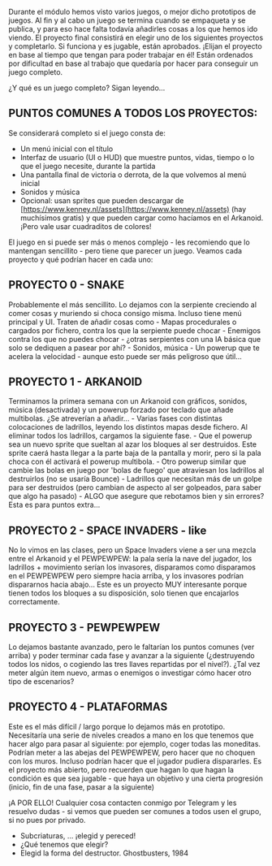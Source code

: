 Durante el módulo hemos visto varios juegos, o mejor dicho prototipos de juegos. Al fin y al cabo un juego se termina cuando se empaqueta y se publica, y para eso hace falta todavía añadirles cosas a los que hemos ido viendo. El proyecto final consistirá en elegir uno de los siguientes proyectos y completarlo. Si funciona y es jugable, están aprobados. 
¡Elijan el proyecto en base al tiempo que tengan para poder trabajar en él! Están ordenados por dificultad en base al trabajo que quedaría por hacer para conseguir un juego completo.

¿Y qué es un juego completo? Sigan leyendo... 

## PUNTOS COMUNES A TODOS LOS PROYECTOS:

Se considerará completo si el juego consta de: 
- Un menú inicial con el título 
- Interfaz de usuario (UI o HUD) que muestre puntos, vidas, tiempo o lo que el juego necesite, durante la partida 
- Una pantalla final de victoria o derrota, de la que volvemos al menú inicial 
- Sonidos y música
- Opcional: usan sprites que pueden descargar de [https://www.kenney.nl/assets](https://www.kenney.nl/assets) (hay muchísimos gratis) y que pueden cargar como hacíamos en el Arkanoid. ¡Pero vale usar cuadraditos de colores!

El juego en si puede ser más o menos complejo - les recomiendo que lo mantengan sencillito - pero tiene que parecer un juego. Veamos cada proyecto y qué podrían hacer en cada uno: 

## PROYECTO 0 - SNAKE

Probablemente el más sencillito. Lo dejamos con la serpiente creciendo al comer cosas y muriendo si choca consigo misma. Incluso tiene menú principal y UI. Traten de añadir cosas como - Mapas procedurales o cargados por fichero, contra los que la serpiente puede chocar - Enemigos contra los que no puedes chocar - ¿otras serpientes con una IA básica que solo se dediquen a pasear por ahí? - Sonidos, música - Un powerup que te acelera la velocidad - aunque esto puede ser más peligroso que útil... 

## PROYECTO 1 - ARKANOID

Terminamos la primera semana con un Arkanoid con gráficos, sonidos, música (desactivada) y un powerup forzado por teclado que añade multibolas. ¿Se atreverían a añadir... - Varias fases con distintas colocaciones de ladrillos, leyendo los distintos mapas desde fichero. Al eliminar todos los ladrillos, cargamos la siguiente fase. - Que el powerup sea un nuevo sprite que sueltan al azar los bloques al ser destruidos. Este sprite caerá hasta llegar a la parte baja de la pantalla y morir, pero si la pala choca con él activará el powerup multibola. - Otro powerup similar que cambie las bolas en juego por 'bolas de fuego' que atraviesan los ladrillos al destruirlos (no se usaría Bounce) - Ladrillos que necesitan más de un golpe para ser destruidos (pero cambian de aspecto al ser golpeados, para saber que algo ha pasado) - ALGO que asegure que rebotamos bien y sin errores? Esta es para puntos extra... 

## PROYECTO 2 - SPACE INVADERS - like

No lo vimos en las clases, pero un Space Invaders viene a ser una mezcla entre el Arkanoid y el PEWPEWPEW: la pala sería la nave del jugador, los ladrillos + movimiento serían los invasores, disparamos como disparamos en el PEWPEWPEW pero siempre hacia arriba, y los invasores podrían dispararnos hacia abajo... Este es un proyecto MUY interesante porque tienen todos los bloques a su disposición, solo tienen que encajarlos correctamente.

## PROYECTO 3 - PEWPEWPEW

Lo dejamos bastante avanzado, pero le faltarían los puntos comunes (ver arriba) y poder terminar cada fase y avanzar a la siguiente (¿destruyendo todos los nidos, o cogiendo las tres llaves repartidas por el nivel?). ¿Tal vez meter algún item nuevo, armas o enemigos o investigar cómo hacer otro tipo de escenarios?

## PROYECTO 4 - PLATAFORMAS

Este es el más difícil / largo porque lo dejamos más en prototipo. Necesitaría una serie de niveles creados a mano en los que tenemos que hacer algo para pasar al siguiente: por ejemplo, coger todas las moneditas. Podrían meter a las abejas del PEWPEWPEW, pero hacer que no choquen con los muros. Incluso podrían hacer que el jugador pudiera dispararles. Es el proyecto más abierto, pero recuerden que hagan lo que hagan la condición es que sea jugable - que haya un objetivo y una cierta progresión (inicio, fin de una fase, pasar a la siguiente)

¡A POR ELLO! Cualquier cosa contacten conmigo por Telegram y les resuelvo dudas - si vemos que pueden ser comunes a todos usen el grupo, si no pues por privado. 
- Subcriaturas, ... ¡elegid y pereced! 
- ¿Qué tenemos que elegir? 
- Elegid la forma del destructor. Ghostbusters, 1984
